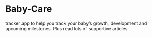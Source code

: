 # Baby-Care
 tracker app to help you track your baby’s growth, development and upcoming milestones. Plus read lots of supportive articles
